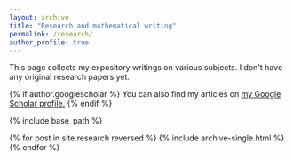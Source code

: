 ```yaml
---
layout: archive
title: "Research and mathematical writing"
permalink: /research/
author_profile: true
---
```


This page collects my expository writings on various subjects. I don't have any original research papers yet. 

{% if author.googlescholar %}
  You can also find my articles on <u><a href="{{author.googlescholar}}">my Google Scholar profile</a>.</u>
{% endif %}

{% include base_path %}

{% for post in site.research reversed %}
  {% include archive-single.html %}
{% endfor %}
